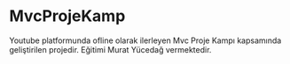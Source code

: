 # MvcProjeKamp
Youtube platformunda ofline olarak ilerleyen Mvc Proje Kampı kapsamında geliştirilen projedir. Eğitimi Murat Yücedağ vermektedir. 
